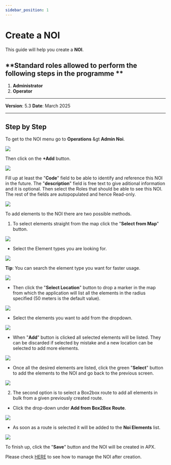 ```yaml
---
sidebar_position: 1
---
```


# Create a NOI

This guide will help you create a **NOI**.

## **Standard roles allowed to perform the following steps in the programme **

1.	**Administrator**
2.	**Operator**

------------

**Version**: 5.3
**Date**: March 2025

------------
## **Step by Step**

To get to the NOI menu go to **Operations** &gt **Admin Noi**.

![](/img/Noi/noi-screens01.png)

Then click on the **+Add** button.

![](/img/Noi/noi-create01.png)

Fill up at least the "**Code**" field to be able to identify and  reference this NOI in the future. The "**description**" field is free text to give aditional information and it is optional.
Then select the Roles that should be able to see this NOI. The rest of the fields are autopopulated and hence Read-only.

![](/img/Noi/noi-create02.png)

To add elements to the NOI there are two possible methods.

1. To select elements straight from the map click the "**Select from Map**" button.

![](/img/Noi/noi-create02.png)

* Select the Element types you are looking for.

![](/img/Noi/noi-create03.png)

**Tip**: You can search the element type you want for faster usage.

![](/img/Noi/noi-create04.png)

* Then click the "**Select Location**" button to drop a marker in the map from which the application will list all the elements in the radius specified (50 meters is the default value).

![](/img/Noi/noi-create05.png)

* Select the elements you want to add from the dropdown.

![](/img/Noi/noi-create06.png)

* When "**Add**" button is clicked all selected elements will be listed. They can be discarded if selected by mistake and a new location can be selected to add more elements.

![](/img/Noi/noi-create07.png)

* Once all the desired elements are listed, click the green "**Select**" button to add the elements to the NOI and go back to the previous screen.

![](/img/Noi/noi-create08.png)

2. The second option is to select a Box2box route to add all elements in bulk from a given previously created route.

* Click the drop-down under **Add from Box2Box Route**.

![](/img/Noi/noi-create09.png)

* As soon as a route is selected it will be added to the **Noi Elements** list.

![](/img/Noi/noi-create10.png)

To finish up, click the "**Save**" button and the NOI will be created in APX.

Please check [HERE](./01-screens.md#actions-and-buttons) to see how to manage the NOI after creation.